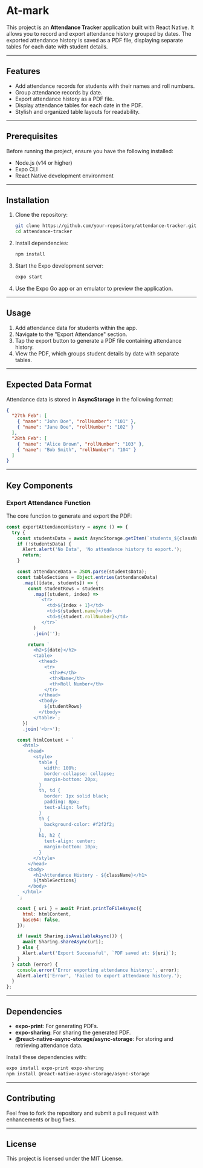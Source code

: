 # At-mark

This project is an **Attendance Tracker** application built with React Native. It allows you to record and export attendance history grouped by dates. The exported attendance history is saved as a PDF file, displaying separate tables for each date with student details.

---

## Features

- Add attendance records for students with their names and roll numbers.
- Group attendance records by date.
- Export attendance history as a PDF file.
- Display attendance tables for each date in the PDF.
- Stylish and organized table layouts for readability.

---

## Prerequisites

Before running the project, ensure you have the following installed:

- Node.js (v14 or higher)
- Expo CLI
- React Native development environment

---

## Installation

1. Clone the repository:

   ```bash
   git clone https://github.com/your-repository/attendance-tracker.git
   cd attendance-tracker
   ```

2. Install dependencies:

   ```bash
   npm install
   ```

3. Start the Expo development server:

   ```bash
   expo start
   ```

4. Use the Expo Go app or an emulator to preview the application.

---

## Usage

1. Add attendance data for students within the app.
2. Navigate to the "Export Attendance" section.
3. Tap the export button to generate a PDF file containing attendance history.
4. View the PDF, which groups student details by date with separate tables.

---

## Expected Data Format

Attendance data is stored in **AsyncStorage** in the following format:

```json
{
  "27th Feb": [
    { "name": "John Doe", "rollNumber": "101" },
    { "name": "Jane Doe", "rollNumber": "102" }
  ],
  "28th Feb": [
    { "name": "Alice Brown", "rollNumber": "103" },
    { "name": "Bob Smith", "rollNumber": "104" }
  ]
}
```

---

## Key Components

### Export Attendance Function

The core function to generate and export the PDF:

```javascript
const exportAttendanceHistory = async () => {
  try {
    const studentsData = await AsyncStorage.getItem(`students_${className}`);
    if (!studentsData) {
      Alert.alert('No Data', 'No attendance history to export.');
      return;
    }

    const attendanceData = JSON.parse(studentsData);
    const tableSections = Object.entries(attendanceData)
      .map(([date, students]) => {
        const studentRows = students
          .map((student, index) =>
            `<tr>
               <td>${index + 1}</td>
               <td>${student.name}</td>
               <td>${student.rollNumber}</td>
             </tr>`
          )
          .join('');

        return `
          <h2>${date}</h2>
          <table>
            <thead>
              <tr>
                <th>#</th>
                <th>Name</th>
                <th>Roll Number</th>
              </tr>
            </thead>
            <tbody>
              ${studentRows}
            </tbody>
          </table>`;
      })
      .join('<br>');

    const htmlContent = `
      <html>
        <head>
          <style>
            table {
              width: 100%;
              border-collapse: collapse;
              margin-bottom: 20px;
            }
            th, td {
              border: 1px solid black;
              padding: 8px;
              text-align: left;
            }
            th {
              background-color: #f2f2f2;
            }
            h1, h2 {
              text-align: center;
              margin-bottom: 10px;
            }
          </style>
        </head>
        <body>
          <h1>Attendance History - ${className}</h1>
          ${tableSections}
        </body>
      </html>
    `;

    const { uri } = await Print.printToFileAsync({
      html: htmlContent,
      base64: false,
    });

    if (await Sharing.isAvailableAsync()) {
      await Sharing.shareAsync(uri);
    } else {
      Alert.alert('Export Successful', `PDF saved at: ${uri}`);
    }
  } catch (error) {
    console.error('Error exporting attendance history:', error);
    Alert.alert('Error', 'Failed to export attendance history.');
  }
};
```

---

## Dependencies

- **expo-print**: For generating PDFs.
- **expo-sharing**: For sharing the generated PDF.
- **@react-native-async-storage/async-storage**: For storing and retrieving attendance data.

Install these dependencies with:

```bash
expo install expo-print expo-sharing
npm install @react-native-async-storage/async-storage
```

---

## Contributing

Feel free to fork the repository and submit a pull request with enhancements or bug fixes.

---

## License

This project is licensed under the MIT License.
